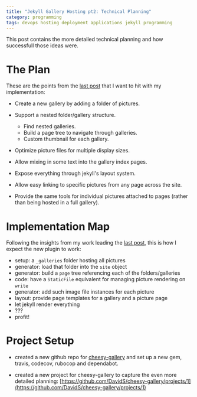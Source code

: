 ```yaml
---
title: "Jekyll Gallery Hosting pt2: Technical Planning"
category: programming
tags: devops hosting deployment applications jekyll programming
---
```


This post contains the more detailed technical planning and how successfull those ideas were.

# The Plan

These are the points from the [last post](2020-01-04-starting-new-project) that I want to hit with my implementation:

* Create a new gallery by adding a folder of pictures.

* Support a nested folder/gallery structure.
  * Find nested galleries.
  * Build a page tree to navigate through galleries.
  * Custom thumbnail for each gallery.

* Optimize picture files for multiple display sizes.

* Allow mixing in some text into the gallery index pages.

* Expose everything through jekyll's layout system.

* Allow easy linking to specific pictures from any page across the site.

* Provide the same tools for individual pictures attached to pages (rather than being hosted in a full gallery).

# Implementation Map

Following the insights from my work leading the [last post](2020-01-04-starting-new-project), this is how I expect the new plugin to work:

* setup: a `_galleries` folder hosting all pictures
* generator: load that folder into the `site` object
* generator: build a `page` tree referencing each of the folders/galleries
* code: have a `StaticFile` equivalent for managing picture rendering on `write`
* generator: add such image file instances for each picture
* layout: provide page templates for a gallery and a picture page
* let jekyll render everything
* ???
* profit!

# Project Setup

* created a new github repo for [cheesy-gallery](https://github.com/DavidS/cheesy-gallery) and set up a new gem, travis, codecov, rubocop and dependabot.

* created a new project for cheesy-gallery to capture the even more detailed planning: [https://github.com/DavidS/cheesy-gallery/projects/1](https://github.com/DavidS/cheesy-gallery/projects/1)
